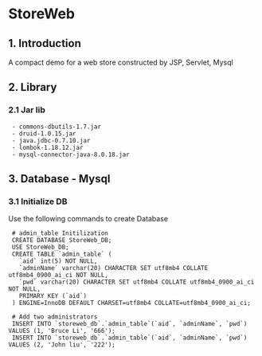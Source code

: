 # StoreWeb

## 1. Introduction
A compact demo for a web store constructed by JSP, Servlet, Mysql

## 2. Library
### 2.1 Jar lib
     - commons-dbutils-1.7.jar
     - druid-1.0.15.jar
     - java.jdbc-0.7.10.jar
     - lombok-1.18.12.jar
     - mysql-connector-java-8.0.18.jar

## 3. Database - Mysql
### 3.1 Initialize DB
Use the following commands to create Database

     # admin_table Initilization
     CREATE DATABASE StoreWeb_DB;
     USE StoreWeb_DB;  
     CREATE TABLE `admin_table` (
       `aid` int(5) NOT NULL,
       `adminName` varchar(20) CHARACTER SET utf8mb4 COLLATE utf8mb4_0900_ai_ci NOT NULL,
       `pwd` varchar(20) CHARACTER SET utf8mb4 COLLATE utf8mb4_0900_ai_ci NOT NULL,
       PRIMARY KEY (`aid`)
     ) ENGINE=InnoDB DEFAULT CHARSET=utf8mb4 COLLATE=utf8mb4_0900_ai_ci;
     
     # Add two administrators
     INSERT INTO `storeweb_db`.`admin_table`(`aid`, `adminName`, `pwd`) VALUES (1, 'Bruce Li', '666');
     INSERT INTO `storeweb_db`.`admin_table`(`aid`, `adminName`, `pwd`) VALUES (2, 'John liu', '222');

    